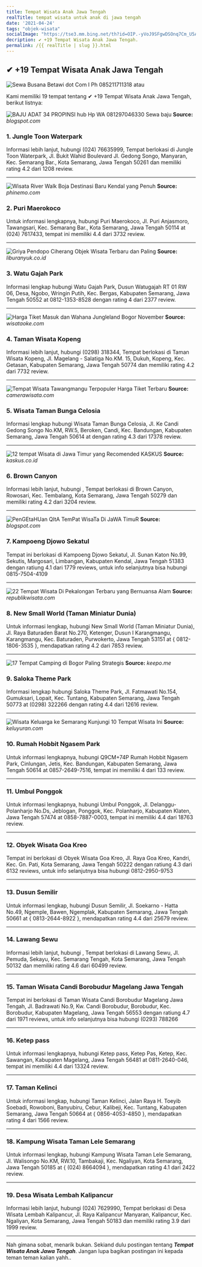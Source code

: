 ```yaml
---
title: Tempat Wisata Anak Jawa Tengah
realTitle: tempat wisata untuk anak di jawa tengah
date: '2021-04-24'
tags: "objek-wisata"
socialImage: "https://tse3.mm.bing.net/th?id=OIP.-yVoJ9SFgwDSOnq7Cm_U5AHaFs&amp;pid=15.1"
decription: ✔ +19 Tempat Wisata Anak Jawa Tengah.
permalink: /{{ realTitle | slug }}.html
---
```


## ✔ +19 Tempat Wisata Anak Jawa Tengah

![Sewa Busana Betawi dot Com I Ph 085211711318 atau ](https://1.bp.blogspot.com/-H4RqsTKL3Jk/VutaPTpJ4HI/AAAAAAAAE5U/iHQfpzNu2X0h-zccKLbD5GhmVngRBbYcw/s640/8292809_20160111094858.jpg)



Kami memiliki 19 tempat tentang ✔ +19 Tempat Wisata Anak Jawa Tengah, berikut listnya:



![BAJU ADAT 34 PROPINSI hub Hp  WA 081297046330 Sewa baju ](https://tse2.mm.bing.net/th?id=OIP.qexUkOsxvfvYwHyapBhxcgHaD4&amp;pid=15.1)
**Source:** _blogspot.com_


### 1. Jungle Toon Waterpark



Informasi lebih lanjut, hubungi (024) 76635999, Tempat berlokasi di Jungle Toon Waterpark, Jl. Bukit Wahid Boulevard Jl. Gedong Songo, Manyaran, Kec. Semarang Bar., Kota Semarang, Jawa Tengah 50261 dan memiliki rating 4.2 dari 1208 review.

---


![Wisata River Walk Boja Destinasi Baru Kendal yang Penuh ](https://tse1.mm.bing.net/th?id=OIP.SOmsn5z_9brSkZn9AKqg8AHaHa&amp;pid=15.1)
**Source:** _phinemo.com_


### 2. Puri Maerokoco



Untuk informasi lengkapnya, hubungi Puri Maerokoco, Jl. Puri Anjasmoro, Tawangsari, Kec. Semarang Bar., Kota Semarang, Jawa Tengah 50114 at (024) 7617433, tempat ini memiliki 4.4 dari 3732 review.

---


![Griya Pendopo Ciherang Objek Wisata Terbaru dan Paling ](https://tse4.mm.bing.net/th?id=OIP.skXq7tbnh3bMc3RpDtO2PQHaEH&amp;pid=15.1)
**Source:** _liburanyuk.co.id_


### 3. Watu Gajah Park



Informasi lengkap hubungi Watu Gajah Park, Dusun Watugajah RT 01 RW 06, Desa, Ngobo, Wringin Putih, Kec. Bergas, Kabupaten Semarang, Jawa Tengah 50552 at 0812-1353-8528 dengan rating 4 dari 2377 review.

---


![Harga Tiket Masuk dan Wahana Jungleland Bogor November ](https://tse4.mm.bing.net/th?id=OIP.URkIlXXYUHqSK2OmyDOaQwHaD4&amp;pid=15.1)
**Source:** _wisataoke.com_


### 4. Taman Wisata Kopeng



Informasi lebih lanjut, hubungi (0298) 318344, Tempat berlokasi di Taman Wisata Kopeng, Jl. Magelang - Salatiga No.KM. 15, Dukuh, Kopeng, Kec. Getasan, Kabupaten Semarang, Jawa Tengah 50774 dan memiliki rating 4.2 dari 7732 review.

---


![Tempat Wisata Tawangmangu Terpopuler  Harga Tiket Terbaru ](https://tse4.mm.bing.net/th?id=OIP.FNjrARDcnQJST1wSHZWQLQHaJY&amp;pid=15.1)
**Source:** _camerawisata.com_


### 5. Wisata Taman Bunga Celosia



Informasi lengkap hubungi Wisata Taman Bunga Celosia, Jl. Ke Candi Gedong Songo No.KM, RW.5, Beroken, Candi, Kec. Bandungan, Kabupaten Semarang, Jawa Tengah 50614 at  dengan rating 4.3 dari 17378 review.

---


![12 tempat Wisata di Jawa Timur yang Recomended  KASKUS](https://tse2.mm.bing.net/th?id=OIP.PrmxVJruxmbTiw_WiWYghwAAAA&amp;pid=15.1)
**Source:** _kaskus.co.id_


### 6. Brown Canyon



Informasi lebih lanjut, hubungi , Tempat berlokasi di Brown Canyon, Rowosari, Kec. Tembalang, Kota Semarang, Jawa Tengah 50279 dan memiliki rating 4.2 dari 3204 review.

---


![PenGEtaHUan QItA TemPat WisaTa Di JaWA TimuR](https://tse1.mm.bing.net/th?id=OIP.lJEaZyIxbaS_-KBBa8qMuwHaFj&amp;pid=15.1)
**Source:** _blogspot.com_


### 7. Kampoeng Djowo Sekatul



Tempat ini berlokasi di Kampoeng Djowo Sekatul, Jl. Sunan Katon No.99, Sekutis, Margosari, Limbangan, Kabupaten Kendal, Jawa Tengah 51383 dengan ratiung 4.1 dari 1779 reviews, untuk info selanjutnya bisa hubungi 0815-7504-4109

---


![22 Tempat Wisata Di Pekalongan Terbaru yang Bernuansa Alam](https://tse4.mm.bing.net/th?id=OIP.U70tcAXlqScfDao__EBobAHaH0&amp;pid=15.1)
**Source:** _republikwisata.com_


### 8. New Small World (Taman Miniatur Dunia)



Untuk informasi lengkap, hubungi New Small World (Taman Miniatur Dunia), Jl. Raya Baturaden Barat No.270, Ketenger, Dusun I Karangmangu, Karangmangu, Kec. Baturaden, Purwokerto, Jawa Tengah 53151 at { 0812-1806-3535 }, mendapatkan rating 4.2 dari 7853 review.

---


![17 Tempat Camping di Bogor Paling Strategis](https://tse4.mm.bing.net/th?id=OIP.y12QTHADN9Rngi1vZsh3cgHaEK&amp;pid=15.1)
**Source:** _keepo.me_


### 9. Saloka Theme Park



Informasi lengkap hubungi Saloka Theme Park, Jl. Fatmawati No.154, Gumuksari, Lopait, Kec. Tuntang, Kabupaten Semarang, Jawa Tengah 50773 at (0298) 322266 dengan rating 4.4 dari 12616 review.

---


![Wisata Keluarga ke Semarang Kunjungi 10 Tempat Wisata Ini](https://tse3.mm.bing.net/th?id=OIP.vBnf-oJJzTclCkrNE_AosAHaFj&amp;pid=15.1)
**Source:** _keluyuran.com_


### 10. Rumah Hobbit Ngasem Park



Untuk informasi lengkapnya, hubungi Q9CM+74P Rumah Hobbit Ngasem Park, Cinlungan, Jetis, Kec. Bandungan, Kabupaten Semarang, Jawa Tengah 50614 at 0857-2649-7516, tempat ini memiliki 4 dari 133 review.

---


### 11. Umbul Ponggok



Untuk informasi lengkapnya, hubungi Umbul Ponggok, Jl. Delanggu- Polanharjo No.Ds, Jeblogan, Ponggok, Kec. Polanharjo, Kabupaten Klaten, Jawa Tengah 57474 at 0858-7887-0003, tempat ini memiliki 4.4 dari 18763 review.

---


### 12. Obyek Wisata Goa Kreo



Tempat ini berlokasi di Obyek Wisata Goa Kreo, Jl. Raya Goa Kreo, Kandri, Kec. Gn. Pati, Kota Semarang, Jawa Tengah 50222 dengan ratiung 4.3 dari 6132 reviews, untuk info selanjutnya bisa hubungi 0812-2950-9753

---


### 13. Dusun Semilir



Untuk informasi lengkap, hubungi Dusun Semilir, Jl. Soekarno - Hatta No.49, Ngemple, Bawen, Ngemplak, Kabupaten Semarang, Jawa Tengah 50661 at { 0813-2644-8922 }, mendapatkan rating 4.4 dari 25679 review.

---


### 14. Lawang Sewu



Informasi lebih lanjut, hubungi , Tempat berlokasi di Lawang Sewu, Jl. Pemuda, Sekayu, Kec. Semarang Tengah, Kota Semarang, Jawa Tengah 50132 dan memiliki rating 4.6 dari 60499 review.

---


### 15. Taman Wisata Candi Borobudur Magelang Jawa Tengah



Tempat ini berlokasi di Taman Wisata Candi Borobudur Magelang Jawa Tengah, Jl. Badrawati No.9, Kw. Candi Borobudur, Borobudur, Kec. Borobudur, Kabupaten Magelang, Jawa Tengah 56553 dengan ratiung 4.7 dari 1971 reviews, untuk info selanjutnya bisa hubungi (0293) 788266

---


### 16. Ketep pass



Untuk informasi lengkapnya, hubungi Ketep pass, Ketep Pas, Ketep, Kec. Sawangan, Kabupaten Magelang, Jawa Tengah 56481 at 0811-2640-046, tempat ini memiliki 4.4 dari 13324 review.

---


### 17. Taman Kelinci



Untuk informasi lengkap, hubungi Taman Kelinci, Jalan Raya H. Toeyib Soebadi, Rowoboni, Banyubiru, Cebur, Kalibeji, Kec. Tuntang, Kabupaten Semarang, Jawa Tengah 50664 at { 0856-4053-4850 }, mendapatkan rating 4 dari 1566 review.

---


### 18. Kampung Wisata Taman Lele Semarang



Untuk informasi lengkap, hubungi Kampung Wisata Taman Lele Semarang, Jl. Walisongo No.KM, RW.10, Tambakaji, Kec. Ngaliyan, Kota Semarang, Jawa Tengah 50185 at { (024) 8664094 }, mendapatkan rating 4.1 dari 2422 review.

---


### 19. Desa Wisata Lembah Kalipancur



Informasi lebih lanjut, hubungi (024) 7629990, Tempat berlokasi di Desa Wisata Lembah Kalipancur, Jl. Raya Kalipancur Manyaran, Kalipancur, Kec. Ngaliyan, Kota Semarang, Jawa Tengah 50183 dan memiliki rating 3.9 dari 1999 review.

---









Nah gimana sobat, menarik bukan. Sekiand dulu postingan tentang ***Tempat Wisata Anak Jawa Tengah***. Jangan lupa bagikan postingan ini kepada teman teman kalian yahh..
